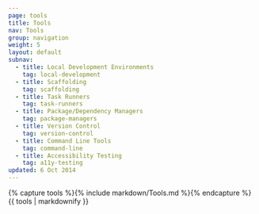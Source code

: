 ```yaml
---
page: tools
title: Tools
nav: Tools
group: navigation
weight: 5
layout: default
subnav:
  - title: Local Development Environments
    tag: local-development
  - title: Scaffolding
    tag: scaffolding
  - title: Task Runners
    tag: task-runners
  - title: Package/Dependency Managers
    tag: package-managers
  - title: Version Control
    tag: version-control
  - title: Command Line Tools
    tag: command-line
  - title: Accessibility Testing
    tag: a11y-testing
updated: 6 Oct 2014
---
```


<div class="docs-section">
		{% capture tools %}{% include markdown/Tools.md %}{% endcapture %}
		{{ tools | markdownify }}
</div>